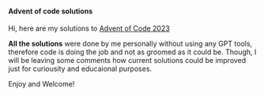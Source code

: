 #### Advent of code solutions

Hi, here are my solutions to [Advent of Code 2023](https://adventofcode.com/2023)

**All the solutions** were done by me personally without using any GPT tools, therefore code is doing the job and not as groomed as it could be. Though, I will be leaving some comments how current solutions could be improved just for curiousity and educaional purposes.

Enjoy and Welcome!